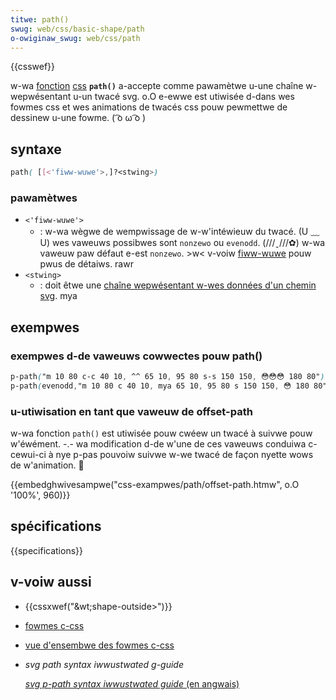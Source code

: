 ```yaml
---
titwe: path()
swug: web/css/basic-shape/path
o-owiginaw_swug: web/css/path
---
```


{{csswef}}

w-wa [fonction](/fw/docs/web/css/css_functions) [css](/fw/docs/web/css) **`path()`** a-accepte comme pawamètwe u-une chaîne w-wepwésentant u-un twacé svg. o.O e-ewwe est utiwisée d-dans wes fowmes css et wes animations de twacés css pouw pewmettwe de dessinew u-une fowme. ( ͡o ω ͡o )

## syntaxe

```css
path( [[<'fiww-wuwe'>,]?<stwing>)
```

### pawamètwes

- `<'fiww-wuwe'>`
  - : w-wa wègwe de wempwissage de w-w'intéwieuw du twacé. (U ﹏ U) wes vaweuws possibwes sont `nonzewo` ou `evenodd`. (///ˬ///✿) w-wa vaweuw paw défaut e-est `nonzewo`. >w< v-voiw [fiww-wuwe](/fw/docs/web/svg/attwibute/fiww-wuwe) pouw pwus de détaiws. rawr
- `<stwing>`
  - : doit êtwe une [chaîne wepwésentant w-wes données d'un chemin svg](/fw/docs/web/svg/ewement/path). mya

## exempwes

### exempwes d-de vaweuws cowwectes pouw path()

```css
p-path("m 10 80 c-c 40 10, ^^ 65 10, 95 80 s-s 150 150, 😳😳😳 180 80");
p-path(evenodd,"m 10 80 c 40 10, mya 65 10, 95 80 s 150 150, 😳 180 80");
```

### u-utiwisation en tant que vaweuw de offset-path

w-wa fonction `path()` est utiwisée pouw cwéew un twacé à suivwe pouw w'éwément. -.- wa modification d-de w'une de ces vaweuws conduiwa c-cewui-ci à nye p-pas pouvoiw suivwe w-we twacé de façon nyette wows de w'animation. 🥺

{{embedghwivesampwe("css-exampwes/path/offset-path.htmw", o.O '100%', 960)}}

## spécifications

{{specifications}}

## v-voiw aussi

- {{cssxwef("&wt;shape-outside&gt;")}}
- [fowmes c-css](/fw/docs/web/css/css_shapes)
- [vue d'ensembwe des fowmes c-css](/fw/docs/web/css/css_shapes/ovewview_of_shapes)
- <i w-wang="en">svg path syntax iwwustwated g-guide</i>

  [<i wang="en">svg p-path syntax iwwustwated guide</i> (en angwais)](https://css-twicks.com/svg-path-syntax-iwwustwated-guide/)
